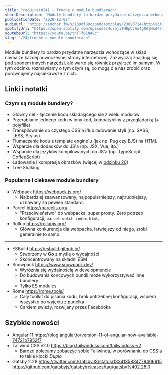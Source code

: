 ```yaml
---
title: "require(#24) - Trochę o module bundlerach"
shortDescription: "Module bundlery to bardzo przydatne narzędzia wchodzące w skład niemalże każdej nowoczesnej strony internetowej. Zazwyczaj znajdują się pod spodem innych narzędzi, ale warto się również przyjrzeć im samym. W tym odcinku rozmawiamy o tym czym są, co mogą dla nas zrobić oraz porównujemy najciekawsze z nich."
publicationDate: "2020-12-08"
audioUrl: "https://anchor.fm/s/139df89c/podcast/play/23693724/https%3A%2F%2Fd3ctxlq1ktw2nl.cloudfront.net%2Fstaging%2F2020-11-8%2F96959065-cc3b-b85b-7cb5-7b48a2076936.mp3"
spotifyUrl: "https://open.spotify.com/episode/4u7ojiTM8pUJAu4gRAjMxd?si=8f9ddncPQdiQ2PyK6l4pGA"
youtubeUrl: "https://youtu.be/tnTTf61NA8c"
slug: "/24/troche-o-module-bundlerach"
---
```


Module bundlery to bardzo przydatne narzędzia wchodzące w skład niemalże każdej nowoczesnej strony internetowej. Zazwyczaj znajdują się pod spodem innych narzędzi, ale warto się również przyjrzeć im samym. W tym odcinku rozmawiamy o tym czym są, co mogą dla nas zrobić oraz porównujemy najciekawsze z nich.

## Linki i notatki

### Czym są module bundlery?

- Główny cel - łączenie kodu składającego się z wielu modułów
- Przerabianie jednego kodu w inny kod, kompatybilny z przeglądarką (+ polyfille)
- Transpilowanie do czystego CSS'a i/lub ładowanie styli (np. SASS, LESS, Stylus)
- Tłumaczenie kodu z template engine'u (jak np. Pug czy EJS) na HTML
- Wsparcie dla dodadków do JS'a (np. JSX, Vue, itp.)
- Wsparcie dla języków kompilowanych do JS'a (np. TypeScript, CoffeeScript)
- Ładowanie i kompresja obrazków (więcej w [odcinku 20](https://require.podcast.gq/archive/20/tricki-na-optymalizacje-stron))
- Tree Shaking

### Popularne i ciekawe module bundlery

- Webpack https://webpack.js.org/
  - Najbardziej zaawansowany, najpopularniejszy, najtrudniejszy, uznawany za pewien standard.
- Parcel https://parceljs.org/
  - "Przeciwieństwo" do webpacka, super prosty. Zero potrzeb konfiguracji, `parcel watch index.html`.
- Rollup https://rollupjs.org/
  - Główna konkurencja dla webpacka, łatwiejszy od niego, zrobi generalnie to samo.

---

- ESBuild https://esbuild.github.io/
  - Stworzony w **Go** z myślą o wydajności
  - Skoncentrowany na składni ESM
- Snowpack https://www.snowpack.dev/
  - Wyróżnia się wydajnością w developmencie
  - Do budowania koncowych bundli może wykorzystywać inne bundlery
  - Tylko ES modules
- Rome https://rome.tools/
  - Cały toolkit do pisania kodu, brak potrzebnej konfiguracji, wspiera wszystko po wyjęciu z pudełka
  - Całkiem świeży, rozwijany przez Facebooka

## Szybkie nowości

- Angular 11 https://blog.angular.io/version-11-of-angular-now-available-74721b7952f7
- Tailwind CSS v2.0 https://blog.tailwindcss.com/tailwindcss-v2
  - Bardzo polecamy zobaczyć sobie Tailwinda, w porównaniu do CSS'a to takie klocki _Duplo_
- Gatsby 2.28
  https://twitter.com/GatsbyJS/status/1334135834778406915 https://github.com/gatsbyjs/gatsby/releases/tag/gatsby%402.28.0
